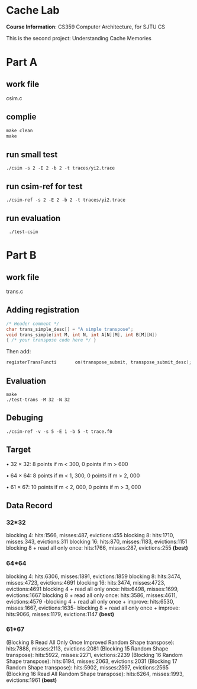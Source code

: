 # Cache Lab
**Course Information**: CS359 Computer Architecture, for SJTU CS


This is the second project:  Understanding Cache Memories

# Part A
## work file
csim.c
## complie
```makefile
make clean
make
```

## run small test
```
./csim -s 2 -E 2 -b 2 -t traces/yi2.trace
```
## run csim-ref for test
```
./csim-ref -s 2 -E 2 -b 2 -t traces/yi2.trace
```
## run evaluation
```
 ./test-csim
```

# Part B

## work file
trans.c

## Adding registration
```c
/* Header comment */
char trans_simple_desc[] = "A simple transpose";
void trans_simple(int M, int N, int A[N][M], int B[M][N])
{ /* your transpose code here */ }
```

Then add:
```c
registerTransFuncti       on(transpose_submit, transpose_submit_desc);
```

## Evaluation
```
make
./test-trans -M 32 -N 32
```

## Debuging
```
./csim-ref -v -s 5 -E 1 -b 5 -t trace.f0
```

## Target

• 32 × 32: 8 points if m < 300, 0 points if m > 600

• 64 × 64: 8 points if m < 1, 300, 0 points if m > 2, 000

• 61 × 67: 10 points if m < 2, 000, 0 points if m > 3, 000



## Data Record
### 32*32
blocking 4: hits:1566, misses:487, evictions:455
blocking 8: hits:1710, misses:343, evictions:311
blocking 16: hits:870, misses:1183, evictions:1151 
blocking 8 + read all only once: hits:1766, misses:287, evictions:255 **(best)**

### 64*64
blocking 4: hits:6306, misses:1891, evictions:1859
blocking 8: hits:3474, misses:4723, evictions:4691
blocking 16: hits:3474, misses:4723, evictions:4691
blocking 4 + read all only once: hits:6498, misses:1699, evictions:1667
blocking 8 + read all only once: hits:3586, misses:4611, evictions:4579
-blocking 4 + read all only once + improve: hits:6530, misses:1667, evictions:1635-
blocking 8 + read all only once + improve: hits:9066, misses:1179, evictions:1147 **(best)**

### 61*67
(Blocking 8 Read All Only Once Improved Random Shape transpose): hits:7888, misses:2113, evictions:2081
(Blocking 15 Random Shape transpose): hits:5922, misses:2271, evictions:2239
(Blocking 16 Random Shape transpose): hits:6194, misses:2063, evictions:2031
(Blocking 17 Random Shape transpose): hits:5902, misses:2597, evictions:2565
(Blocking 16 Read All Random Shape transpose): hits:6264, misses:1993, evictions:1961 **(best)**
